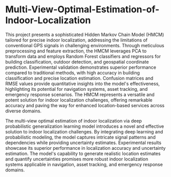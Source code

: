 # Multi-View-Optimal-Estimation-of-Indoor-Localization

This project presents a sophisticated Hidden Markov Chain Model (HMCM) tailored for precise indoor
localization, addressing the limitations of conventional GPS signals in challenging environments.
Through meticulous preprocessing and feature extraction, the HMCM leverages PCA to transform data
and employs Random Forest classifiers and regressors for building classification, outdoor detection, and
geospatial coordinate prediction. Experimental validation demonstrates superior performance compared
to traditional methods, with high accuracy in building classification and precise location estimation.
Confusion matrices and RMSE values provide quantitative insights into the model's effectiveness,
highlighting its potential for navigation systems, asset tracking, and emergency response scenarios. The
HMCM represents a versatile and potent solution for indoor localization challenges, offering
remarkable accuracy and paving the way for enhanced location-based services across diverse domains.

The multi-view optimal estimation of indoor localization via deep probabilistic generalization learning
model introduces a novel and effective solution to indoor localization challenges. By integrating deep
learning and probabilistic modeling, the model captures intricate signal patterns and dependencies while
providing uncertainty estimates. Experimental results showcase its superior performance in localization
accuracy and uncertainty estimation. The model's capability to generate realistic location estimates and
quantify uncertainties promises more robust indoor localization systems applicable in navigation, asset
tracking, and emergency response domains.
